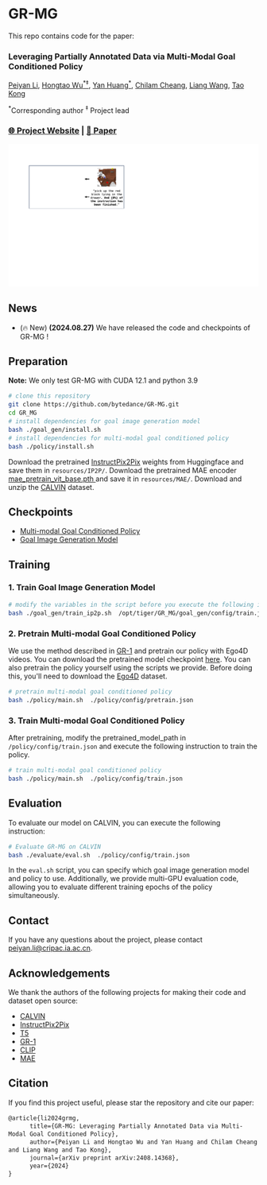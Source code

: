 <h1>GR-MG</h1>

This repo contains code for the paper:
### Leveraging Partially Annotated Data via Multi-Modal Goal Conditioned Policy

[Peiyan Li](https://github.com/LPY1219), [Hongtao Wu<sup>\*‡</sup>](https://scholar.google.com/citations?hl=zh-CN&user=7u0TYgIAAAAJ&view_op=list_works&sortby=pubdate), [Yan Huang<sup>\*</sup>](https://yanrockhuang.github.io/), [Chilam Cheang](https://github.com/bytedance/GR-MG/tree/main), [Liang Wang](https://scholar.google.com/citations?hl=zh-CN&user=8kzzUboAAAAJ&view_op=list_works&sortby=pubdate), [Tao Kong](https://www.taokong.org/)

<sup>*</sup>Corresponding author   <sup>‡</sup> Project lead

### [🌐 Project Website](https://gr-mg.github.io/) | [📄 Paper](https://arxiv.org/abs/2408.14368)


<p align="center">
  <img src="media/model.gif" alt="Model Gif" width="600"/>
</p>


## News
- (🔥 New) **(2024.08.27)** We have released the code and checkpoints of GR-MG !
## Preparation
**Note:** We only test GR-MG with CUDA 12.1 and python 3.9

```bash
# clone this repository
git clone https://github.com/bytedance/GR-MG.git
cd GR_MG
# install dependencies for goal image generation model
bash ./goal_gen/install.sh
# install dependencies for multi-modal goal conditioned policy
bash ./policy/install.sh
```
Download the pretrained [InstructPix2Pix](https://huggingface.co/timbrooks/instruct-pix2pix) weights from Huggingface and save them in `resources/IP2P/`. 
Download the pretrained MAE encoder [mae_pretrain_vit_base.pth ](https://dl.fbaipublicfiles.com/mae/pretrain/mae_pretrain_vit_base.pth) and save it in `resources/MAE/`.
Download and unzip the [CALVIN](https://github.com/mees/calvin) dataset. 


## Checkpoints
- [Multi-modal Goal Conditioned Policy](https://lf-robot-opensource.bytetos.com/obj/lab-robot-public/gr_mg_release/epoch=47-step=83712.ckpt)
- [Goal Image Generation Model](https://lf-robot-opensource.bytetos.com/obj/lab-robot-public/gr_mg_release/goal_gen.ckpt)


## Training

### 1. Train Goal Image Generation Model
```bash
# modify the variables in the script before you execute the following instruction
bash ./goal_gen/train_ip2p.sh  /opt/tiger/GR_MG/goal_gen/config/train.json
```
### 2. Pretrain Multi-modal Goal Conditioned Policy
We use the method described in [GR-1](https://arxiv.org/abs/2312.13139) and pretrain our policy with Ego4D videos. You can download the pretrained model checkpoint [here](https://lf-robot-opensource.bytetos.com/obj/lab-robot-public/gr_mg_release/pretrained.pt). You can also pretrain the policy yourself using the scripts we provide. Before doing this, you'll need to download the [Ego4D](https://ego4d-data.org/) dataset.

```bash
# pretrain multi-modal goal conditioned policy
bash ./policy/main.sh  ./policy/config/pretrain.json
```
### 3. Train Multi-modal Goal Conditioned Policy
After pretraining, modify the pretrained_model_path in  `/policy/config/train.json` and execute the following instruction to train the policy.
```bash
# train multi-modal goal conditioned policy
bash ./policy/main.sh  ./policy/config/train.json
```


## Evaluation
To evaluate our model on CALVIN, you can execute the following instruction:
```bash
# Evaluate GR-MG on CALVIN
bash ./evaluate/eval.sh  ./policy/config/train.json
```
In the `eval.sh` script, you can specify which goal image generation model and policy to use. Additionally, we provide multi-GPU evaluation code, allowing you to evaluate different training epochs of the policy simultaneously.


## Contact
If you have any questions about the project, please contact peiyan.li@cripac.ia.ac.cn.


## Acknowledgements

We thank the authors of the following projects for making their code and dataset open source:

- [CALVIN](https://github.com/mees/calvin)
- [InstructPix2Pix](https://github.com/timothybrooks/instruct-pix2pix)
- [T5](https://github.com/google-research/text-to-text-transfer-transformer)
- [GR-1](https://github.com/bytedance/GR-1)
- [CLIP](https://github.com/openai/CLIP)
- [MAE](https://github.com/facebookresearch/mae)

## Citation

If you find this project useful, please star the repository and cite our paper:
```
@article{li2024grmg,
      title={GR-MG: Leveraging Partially Annotated Data via Multi-Modal Goal Conditioned Policy}, 
      author={Peiyan Li and Hongtao Wu and Yan Huang and Chilam Cheang and Liang Wang and Tao Kong},
      journal={arXiv preprint arXiv:2408.14368},
      year={2024}
}
```
